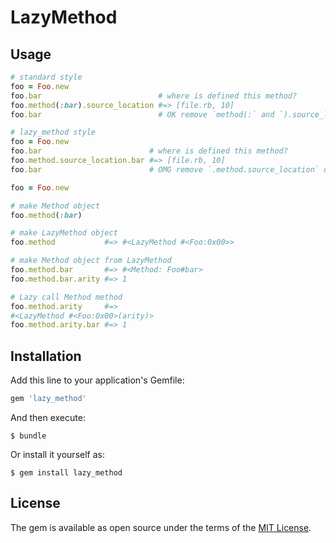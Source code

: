 # LazyMethod

## Usage

```ruby
# standard style
foo = Foo.new
foo.bar                          # where is defined this method?
foo.method(:bar).source_location #=> [file.rb, 10]
foo.bar                          # OK remove `method(:` and `).source_location`
```

```ruby
# lazy_method style
foo = Foo.new
foo.bar                        # where is defined this method?
foo.method.source_location.bar #=> [file.rb, 10]
foo.bar                        # OMG remove `.method.source_location` only
```

```ruby
foo = Foo.new

# make Method object
foo.method(:bar)

# make LazyMethod object
foo.method           #=> #<LazyMethod #<Foo:0x00>>

# make Method object from LazyMethod
foo.method.bar       #=> #<Method: Foo#bar>
foo.method.bar.arity #=> 1

# Lazy call Method method
foo.method.arity     #=>
#<LazyMethod #<Foo:0x00>(arity)>
foo.method.arity.bar #=> 1
```

## Installation

Add this line to your application's Gemfile:

```ruby
gem 'lazy_method'
```

And then execute:

    $ bundle

Or install it yourself as:

    $ gem install lazy_method

## License

The gem is available as open source under the terms of the [MIT License](http://opensource.org/licenses/MIT).
